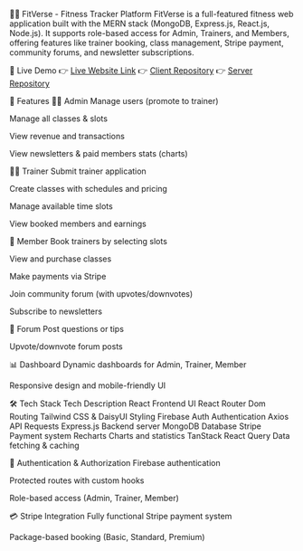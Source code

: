 🏋️‍♂️ FitVerse - Fitness Tracker Platform
FitVerse is a full-featured fitness web application built with the MERN stack (MongoDB, Express.js, React.js, Node.js). It supports role-based access for Admin, Trainers, and Members, offering features like trainer booking, class management, Stripe payment, community forums, and newsletter subscriptions.

🚀 Live Demo
👉 [Live Website Link](https://fitverse.surge.sh/)
👉 [Client Repository](https://github.com/ASHIK-KHAN-ATUL/Fitverse-client)
👉 [Server Repository](https://github.com/ASHIK-KHAN-ATUL/Fitverse-server)

📌 Features
🧑‍💼 Admin
Manage users (promote to trainer)

Manage all classes & slots

View revenue and transactions

View newsletters & paid members stats (charts)

🧑‍🏫 Trainer
Submit trainer application

Create classes with schedules and pricing

Manage available time slots

View booked members and earnings

👤 Member
Book trainers by selecting slots

View and purchase classes

Make payments via Stripe

Join community forum (with upvotes/downvotes)

Subscribe to newsletters

💬 Forum
Post questions or tips

Upvote/downvote forum posts

📊 Dashboard
Dynamic dashboards for Admin, Trainer, Member

Responsive design and mobile-friendly UI

🛠️ Tech Stack
Tech	Description
React	Frontend UI
React Router Dom	Routing
Tailwind CSS & DaisyUI	Styling
Firebase Auth	Authentication
Axios	API Requests
Express.js	Backend server
MongoDB	Database
Stripe	Payment system
Recharts	Charts and statistics
TanStack React Query	Data fetching & caching

🔐 Authentication & Authorization
Firebase authentication

Protected routes with custom hooks

Role-based access (Admin, Trainer, Member)

💳 Stripe Integration
Fully functional Stripe payment system

Package-based booking (Basic, Standard, Premium)